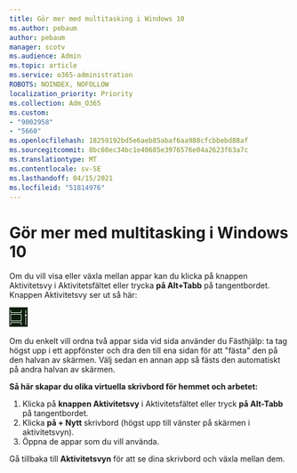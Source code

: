 ```yaml
---
title: Gör mer med multitasking i Windows 10
ms.author: pebaum
author: pebaum
manager: scotv
ms.audience: Admin
ms.topic: article
ms.service: o365-administration
ROBOTS: NOINDEX, NOFOLLOW
localization_priority: Priority
ms.collection: Adm_O365
ms.custom:
- "9002958"
- "5660"
ms.openlocfilehash: 18259192bd5e6aeb85abaf6aa988cfcbbebd88af
ms.sourcegitcommit: 8bc60ec34bc1e40685e3976576e04a2623f63a7c
ms.translationtype: MT
ms.contentlocale: sv-SE
ms.lasthandoff: 04/15/2021
ms.locfileid: "51814976"
---
```

# <a name="do-more-with-multitasking-in-windows-10"></a>Gör mer med multitasking i Windows 10

Om du vill visa eller växla  mellan appar kan du klicka på knappen Aktivitetsvy i Aktivitetsfältet eller trycka **på Alt+Tabb** på tangentbordet. Knappen Aktivitetsvy ser ut så här:

![Knappen Aktivitetsvy](media/task-view.png)

Om du enkelt vill ordna två appar sida vid sida använder du Fästhjälp: ta tag högst upp i ett appfönster och dra den till ena sidan för att "fästa" den på den halvan av skärmen. Välj sedan en annan app så fästs den automatiskt på andra halvan av skärmen.

**Så här skapar du olika virtuella skrivbord för hemmet och arbetet:**

1. Klicka på **knappen Aktivitetsvy** i Aktivitetsfältet eller tryck **på Alt-Tabb** på tangentbordet.
2. Klicka **på + Nytt** skrivbord (högst upp till vänster på skärmen i aktivitetsvyn).
3. Öppna de appar som du vill använda. 

Gå tillbaka till **Aktivitetsvyn** för att se dina skrivbord och växla mellan dem.
